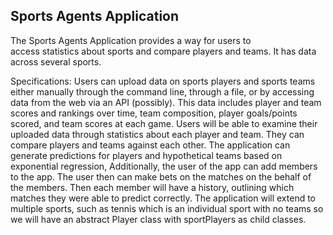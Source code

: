## Sports Agents Application

The Sports Agents Application provides a way for users to  
access statistics about sports and compare players and teams. 
It has data across several sports.

Specifications: 
Users can upload data on sports players and sports teams either
manually through the command line, through a file, or by 
accessing data from the web via an API (possibly). This data 
includes player and team scores and rankings over time, team 
composition, player goals/points scored, and team scores at each 
game. Users will be able to examine their uploaded data through 
statistics about each player and team. They can compare players 
and teams against each other. The application can generate
predictions for players and hypothetical teams based on exponential regression,
Additionally, the user of the app can add members to the app. The user
then can make bets on the matches on the behalf of the members. Then each
member will have a history, outlining which matches they were able to 
predict correctly.
The application will extend to multiple sports, such as tennis which is
an individual sport with no teams so we will have an abstract Player class
with sportPlayers as child classes.


